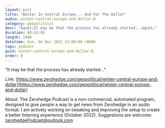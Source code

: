 ```yaml
---
layout: post
title: "Winter In Central Europe... And For The Dollar"
audio: winter-central-europe-and-dollar-0
category: geopolitical
desc: "&quot;It may be that the process has already started...&quot;"
duration: 00:24:08
length: 1448
datetime: Sun, 04 Dec 2022 12:00:00 +0000
tags: podcast
guid: winter-central-europe-and-dollar-0
order: 0
---
```

&quot;It may be that the process has already started...&quot;

Link: [https://www.zerohedge.com/geopolitical/winter-central-europe-and-dollar](https://www.zerohedge.com/geopolitical/winter-central-europe-and-dollar)

About: The Zerohedge Podcast is a non-commercial, automated program, designed to give people a way to get news from Zerohedge in an audio format.  I am actively working on tweaking and improving the setup to create a better listening experience (October 2022).  Suggestions are welcome: [zerohedgePodcast@outlook.com](mailto:zerohedgePodcast@outlook.com)
